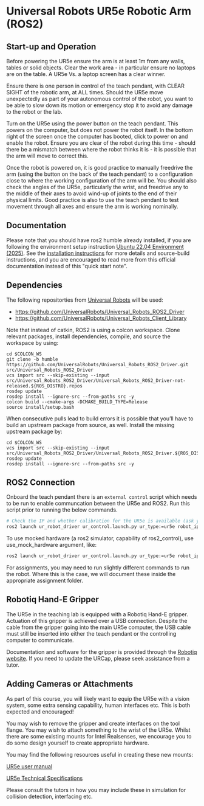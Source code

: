 # Universal Robots UR5e Robotic Arm (ROS2)

## Start-up and Operation
Before powering the UR5e ensure the arm is at least 1m from any walls, tables or solid objects. Clear the work area - in particular ensure no laptops are on the table. A UR5e Vs. a laptop screen has a clear winner.

Ensure there is one person in control of the teach pendant, with CLEAR SIGHT of the robotic arm, at ALL times. Should the UR5e move unexpectedly as part of your autonomous control of the robot, you want to be able to slow down its motion or emergency stop it to avoid any damage to the robot or the lab.

Turn on the UR5e using the power button on the teach pendant. This powers on the computer, but does not power the robot itself. In the bottom right of the screen once the computer has booted, click to power on and enable the robot. Ensure you are clear of the robot during this time - should there be a mismatch between where the robot thinks it is - it is possible that the arm will move to correct this.

Once the robot is powered on, it is good practice to manually freedrive the arm (using the button on the back of the teach pendant) to a configuration close to where the working configuration of the arm will be. You should also check the angles of the UR5e, particularly the wrist, and freedrive any to the middle of their axes to avoid wind-up of joints to the end of their physical limits. Good practice is also to use the teach pendant to test movement through all axes and ensure the arm is working nominally.


## Documentation
Please note that you should have ros2 humble already installed, if you are following the environment setup instruction [Ubuntu 22.04 Environment (2025)](../environment/22_04_ros2_humble.md). See the [installation instructions](https://docs.universal-robots.com/Universal_Robots_ROS2_Documentation/doc/ur_robot_driver/ur_robot_driver/doc/installation/installation.html) for more details and source-build instructions, and you are encouraged to read more from this official documentation instead of this "quick start note".


## Dependencies
The following repositorties from [Universal Robots](https://github.com/UniversalRobots) will be used: 
 - https://github.com/UniversalRobots/Universal_Robots_ROS2_Driver
 - https://github.com/UniversalRobots/Universal_Robots_Client_Library

Note that instead of catkin, ROS2 is using a colcon workspace. Clone relevant packages, install dependencies, compile, and source the workspace by using:
```
cd $COLCON_WS
git clone -b humble https://github.com/UniversalRobots/Universal_Robots_ROS2_Driver.git src/Universal_Robots_ROS2_Driver
vcs import src --skip-existing --input src/Universal_Robots_ROS2_Driver/Universal_Robots_ROS2_Driver-not-released.${ROS_DISTRO}.repos
rosdep update
rosdep install --ignore-src --from-paths src -y
colcon build --cmake-args -DCMAKE_BUILD_TYPE=Release
source install/setup.bash
```

When consecutive pulls lead to build errors it is possible that you’ll have to build an upstream package from source, as well. Install the missing upstream package by: 

```
cd $COLCON_WS
vcs import src --skip-existing --input src/Universal_Robots_ROS2_Driver/Universal_Robots_ROS2_Driver.${ROS_DISTRO}.repos
rosdep update
rosdep install --ignore-src --from-paths src -y
```

## ROS2 Connection
Onboard the teach pendant there is an `external control` script which needs to be run to enable communcation between the UR5e and ROS2. Run this script prior to running the below commands.

```bash
# Check the IP and whether calibration for the UR5e is available (ask your tutor).
ros2 launch ur_robot_driver ur_control.launch.py ur_type:=ur5e robot_ip:=<IP_OF_THE_ROBOT> launch_rviz:=true
```

To use mocked hardware (a ros2 simulator, capability of ros2_control), use use_mock_hardware argument, like:
```bash
ros2 launch ur_robot_driver ur_control.launch.py ur_type:=ur5e robot_ip:=<IP_OF_THE_ROBOT> use_mock_hardware:=true
```

For assignments, you may need to run slightly different commands to run the robot. Where this is the case, we will document these inside the appropriate assignment folder.

## Robotiq Hand-E Gripper
The UR5e in the teaching lab is equipped with a Robotiq Hand-E gripper. Actuation of this gripper is achieved over a USB connection. Despite the cable from the gripper going into the main UR5e computer, the USB cable must still be inserted into either the teach pendant or the controlling computer to communicate.

Documentation and software for the gripper is provided through the [Robotiq website](https://robotiq.com/support/hand-e-adaptive-robot-gripper). If you need to update the URCap, please seek assistance from a tutor.

<!-- To run the gripper, you will need to execute the following (all in separate terminals).
```bash
# This creates the ROS node for the gripper.
rosrun robotiq_2f_gripper_control Robotiq2FGripperRtuNode.py /dev/ttyUSB0

# If the above fails, you will need to update permissions of the USB connection. 
# Note you will need a tutor to run this command from the lab PCs
sudo chmod 777 /dev/ttyUSB0
```
The above creates a ROS node, you may then link the hardware to your Gazebo simulation.
```bash
# Execute the below, then type 'r' enter, 'a' enter.
rosrun robotiq_2f_gripper_control Robotiq2FGripperSimpleController.py

# This links to Gazebo.
roslaunch gazebo_ros_link_attacher test_attacher.launch
``` -->

## Adding Cameras or Attachments
As part of this course, you will likely want to equip the UR5e with a vision system, some extra sensing capability, human interfaces etc. This is both expected and encouraged!

You may wish to remove the gripper and create interfaces on the tool flange. You may wish to attach something to the wrist of the UR5e. Whilst there are some existing mounts for Intel Realsenses, we encourage you to do some design yourself to create appropriate hardware.

You may find the following resources useful in creating these new mounts:

[UR5e user manual](https://s3-eu-west-1.amazonaws.com/ur-support-site/40971/UR5e_User_Manual_en_Global.pdf)

[UR5e Technical Specifications](https://www.universal-robots.com/media/1807465/ur5e-rgb-fact-sheet-landscape-a4.pdf)

Please consult the tutors in how you may include these in simulation for collision detection, interfacing etc.

